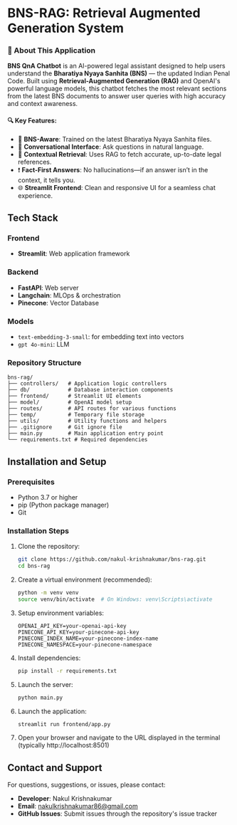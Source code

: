 # BNS-RAG: Retrieval Augmented Generation System

### 🧾 About This Application

**BNS QnA Chatbot** is an AI-powered legal assistant designed to help users understand the **Bharatiya Nyaya Sanhita (BNS)** — the updated Indian Penal Code. Built using **Retrieval-Augmented Generation (RAG)** and OpenAI's powerful language models, this chatbot fetches the most relevant sections from the latest BNS documents to answer user queries with high accuracy and context awareness.

#### 🔍 Key Features:
- 📘 **BNS-Aware**: Trained on the latest Bharatiya Nyaya Sanhita files.
- 🤖 **Conversational Interface**: Ask questions in natural language.
- 📄 **Contextual Retrieval**: Uses RAG to fetch accurate, up-to-date legal references.
- ❗ **Fact-First Answers**: No hallucinations—if an answer isn’t in the context, it tells you.
- 🌐 **Streamlit Frontend**: Clean and responsive UI for a seamless chat experience.


## Tech Stack
### Frontend
- **Streamlit**: Web application framework

### Backend
- **FastAPI**: Web server
- **Langchain**: MLOps & orchestration
- **Pinecone**: Vector Database

### Models
- ```text-embedding-3-small```: for embedding text into vectors
- ```gpt 4o-mini```: LLM

### Repository Structure
```
bns-rag/
├── controllers/   # Application logic controllers
├── db/            # Database interaction components
├── frontend/      # Streamlit UI elements
├── model/         # OpenAI model setup
├── routes/        # API routes for various functions
├── temp/          # Temporary file storage
├── utils/         # Utility functions and helpers
├── .gitignore     # Git ignore file
├── main.py        # Main application entry point
└── requirements.txt # Required dependencies
```

## Installation and Setup

### Prerequisites
- Python 3.7 or higher
- pip (Python package manager)
- Git

### Installation Steps

1. Clone the repository:
   ```bash
   git clone https://github.com/nakul-krishnakumar/bns-rag.git
   cd bns-rag
   ```

2. Create a virtual environment (recommended):
   ```bash
   python -m venv venv
   source venv/bin/activate  # On Windows: venv\Scripts\activate
   ```

3. Setup environment variables:
   ```env
   OPENAI_API_KEY=your-openai-api-key
   PINECONE_API_KEY=your-pinecone-api-key
   PINECONE_INDEX_NAME=your-pinecone-index-name
   PINECONE_NAMESPACE=your-pinecone-namespace
   ```

4. Install dependencies:
   ```bash
   pip install -r requirements.txt
   ```

5. Launch the server:
   ```bash
   python main.py
   ```

6. Launch the application:
   ```bash
   streamlit run frontend/app.py
   ```

7. Open your browser and navigate to the URL displayed in the terminal (typically http://localhost:8501)

## Contact and Support

For questions, suggestions, or issues, please contact:
- **Developer**: Nakul Krishnakumar
- **Email**: nakulkrishnakumar86@gmail.com
- **GitHub Issues**: Submit issues through the repository's issue tracker
